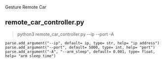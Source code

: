 Gesture Remote Car


## remote_car_controller.py
> python3 remote_car_controller.py --ip <ip address> --port <port> -A <arm sleep time>

```=python
parse.add_argument("--ip", default= ip, type= str, help= "ip address")
parse.add_argument("--port", default= 5000, type= int, help= "port")
parse.add_argument("-A", "--arm_sleep", default= 0.001, type= float, help= "arm sleep time")
```

